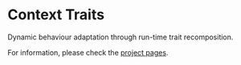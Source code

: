 Context Traits
==============

Dynamic behaviour adaptation through run-time trait recomposition.

For information, please check the
[project pages](http://tagae.github.com/context-traits/).
